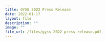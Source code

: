 ```yaml
---
title: GYSS 2022 Press Release
date: 2022-01-17
layout: file
description: ""
image: ""
file_url: /files/gyss 2022 press release.pdf
---
```

